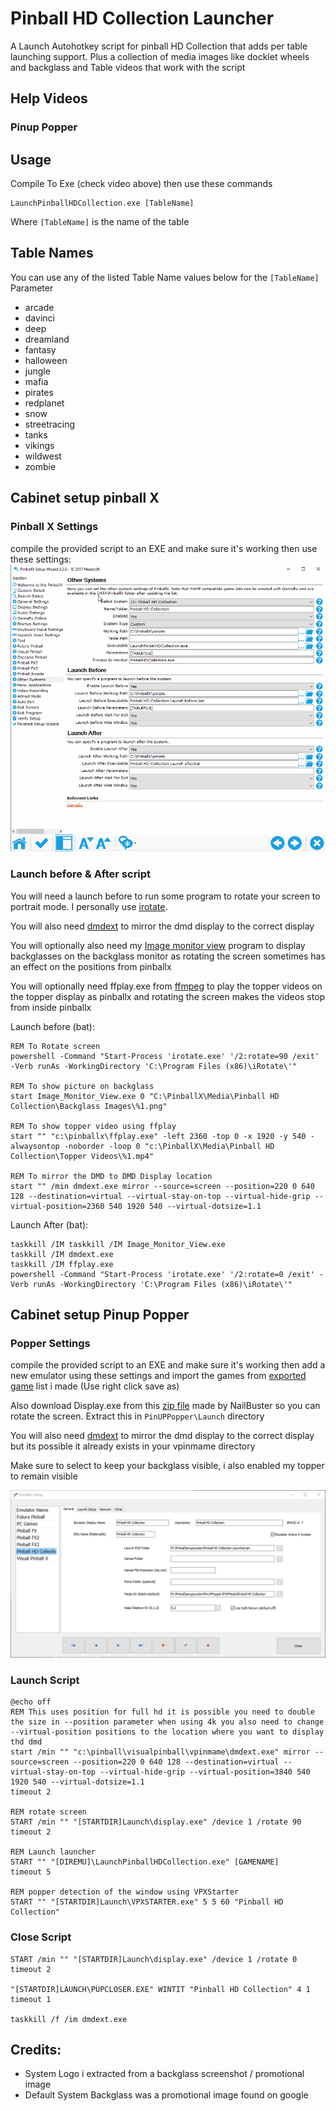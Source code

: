 # Pinball HD Collection Launcher
A Launch Autohotkey script for pinball HD Collection that adds per table launching support. Plus a collection of media images like docklet wheels and backglass and Table videos that work with the script

## Help Videos

### Pinup Popper

## Usage
Compile To Exe (check video above) then use these commands

```
LaunchPinballHDCollection.exe [TableName]
```

Where `[TableName]` is the name of the table

## Table Names
You can use any of the listed Table Name values below for the `[TableName]` Parameter

- arcade
- davinci
- deep
- dreamland
- fantasy
- halloween
- jungle
- mafia
- pirates
- redplanet
- snow
- streetracing
- tanks
- vikings
- wildwest
- zombie

## Cabinet setup pinball X

### Pinball X Settings 
compile the provided script to an EXE and make sure it's working then use these settings:
<IMG src="Meta/pinballxsettings.png"/>

### Launch before & After script
You will need a launch before to run some program to rotate your screen to portrait mode. I personally use [irotate](https://www.entechtaiwan.com/util/irotate.shtm).

You will also need [dmdext](https://github.com/freezy/dmd-extensions/) to mirror the dmd display to the correct display

You will optionally also need my [Image monitor view](https://github.com/joyrider3774/Image_Monitor_View) program to display backglasses on the backglass monitor as rotating the screen sometimes has an effect on the positions from pinballx

You will optionally need ffplay.exe from [ffmpeg](https://ffmpeg.org/download.html) to play the topper videos on the topper display as pinballx and rotating the screen makes the videos stop from inside pinballx

Launch before (bat):
```
REM To Rotate screen
powershell -Command "Start-Process 'irotate.exe' '/2:rotate=90 /exit' -Verb runAs -WorkingDirectory 'C:\Program Files (x86)\iRotate\'"

REM To show picture on backglass
start Image_Monitor_View.exe 0 "C:\PinballX\Media\Pinball HD Collection\Backglass Images\%1.png"

REM To show topper video using ffplay
start "" "c:\pinballx\ffplay.exe" -left 2360 -top 0 -x 1920 -y 540 -alwaysontop -noborder -loop 0 "c:\PinballX\Media\Pinball HD Collection\Topper Videos\%1.mp4"

REM To mirror the DMD to DMD Display location
start "" /min dmdext.exe mirror --source=screen --position=220 0 640 128 --destination=virtual --virtual-stay-on-top --virtual-hide-grip --virtual-position=2360 540 1920 540 --virtual-dotsize=1.1
```

Launch After (bat):
```
taskkill /IM taskkill /IM Image_Monitor_View.exe
taskkill /IM dmdext.exe
taskkill /IM ffplay.exe
powershell -Command "Start-Process 'irotate.exe' '/2:rotate=0 /exit' -Verb runAs -WorkingDirectory 'C:\Program Files (x86)\iRotate\'"
```
## Cabinet setup Pinup Popper

### Popper Settings 
compile the provided script to an EXE and make sure it's working then add a new emulator using these settings and import the games from [exported game](https://raw.githubusercontent.com/joyrider3774/PinballHDCollectionLauncher/main/Databases/Popper/Export_Pinball%20HD%20Collection.pupgames) list i made (Use right click save as)

Also download Display.exe from this [zip file](https://www.nailbuster.com/uploads/PopperFXMirror.zip) made by NailBuster so you can rotate the screen. Extract this in `PinUPPopper\Launch` directory

You will also need [dmdext](https://github.com/freezy/dmd-extensions/) to mirror the dmd display to the correct display but its possible it already exists in your vpinmame directory

Make sure to select to keep your backglass visible, i also enabled my topper to remain visible

<IMG src="Meta/poppersettings.png"/>

### Launch Script
```
@echo off
REM This uses position for full hd it is possible you need to double the size in --position parameter when using 4k you also need to change --virtual-position positions to the location where you want to display thd dmd
start /min "" "c:\pinball\visualpinball\vpinmame\dmdext.exe" mirror --source=screen --position=220 0 640 128 --destination=virtual --virtual-stay-on-top --virtual-hide-grip --virtual-position=3840 540 1920 540 --virtual-dotsize=1.1
timeout 2

REM rotate screen
START /min "" "[STARTDIR]Launch\display.exe" /device 1 /rotate 90
timeout 2

REM Launch launcher
START "" "[DIREMU]\LaunchPinballHDCollection.exe" [GAMENAME]
timeout 5

REM popper detection of the window using VPXStarter
START "" "[STARTDIR]Launch\VPXSTARTER.exe" 5 5 60 "Pinball HD Collection"
```

### Close Script
```
START /min "" "[STARTDIR]Launch\display.exe" /device 1 /rotate 0
timeout 2

"[STARTDIR]LAUNCH\PUPCLOSER.EXE" WINTIT "Pinball HD Collection" 4 1
timeout 1

taskkill /f /im dmdext.exe
```

## Credits:
- System Logo i extracted from a backglass screenshot / promotional image
- Default System Backglass was a promotional image found on google
